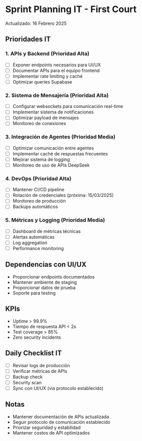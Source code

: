 # Sprint Planning IT - First Court
Actualizado: 16 Febrero 2025

## Prioridades IT

### 1. APIs y Backend (Prioridad Alta)
- [ ] Exponer endpoints necesarios para UI/UX
- [ ] Documentar APIs para el equipo frontend
- [ ] Implementar rate limiting y caché
- [ ] Optimizar queries Supabase

### 2. Sistema de Mensajería (Prioridad Alta)
- [ ] Configurar websockets para comunicación real-time
- [ ] Implementar sistema de notificaciones
- [ ] Optimizar payload de mensajes
- [ ] Monitoreo de conexiones

### 3. Integración de Agentes (Prioridad Media)
- [ ] Optimizar comunicación entre agentes
- [ ] Implementar caché de respuestas frecuentes
- [ ] Mejorar sistema de logging
- [ ] Monitoreo de uso de APIs DeepSeek

### 4. DevOps (Prioridad Alta)
- [ ] Mantener CI/CD pipeline
- [ ] Rotación de credenciales (próxima: 15/03/2025)
- [ ] Monitoreo de producción
- [ ] Backups automáticos

### 5. Métricas y Logging (Prioridad Media)
- [ ] Dashboard de métricas técnicas
- [ ] Alertas automáticas
- [ ] Log aggregation
- [ ] Performance monitoring

## Dependencias con UI/UX
- Proporcionar endpoints documentados
- Mantener ambiente de staging
- Proporcionar datos de prueba
- Soporte para testing

## KPIs
- Uptime > 99.9%
- Tiempo de respuesta API < 2s
- Test coverage > 85%
- Zero security incidents

## Daily Checklist IT
- [ ] Revisar logs de producción
- [ ] Verificar métricas de APIs
- [ ] Backup check
- [ ] Security scan
- [ ] Sync con UI/UX (via protocolo establecido)

## Notas
- Mantener documentación de APIs actualizada
- Seguir protocolo de comunicación establecido
- Priorizar seguridad y estabilidad
- Mantener costos de API optimizados
